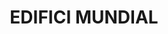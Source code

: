 ---
layout: test
title:  "EDIFICI MUNDIAL"
collections: ["patrimoni-arquitectonic"]
coordinates:
  - group1:
        - [1.459892696943591, 42.356940159980638]
        - [1.459905905785085, 42.356921422771158]
        - [1.459923792924954, 42.35692611359859]
        - [1.459926968798154, 42.356918924185408]
        - [1.459959021121497, 42.356927143199592]
        - [1.459981703210598, 42.356889062263676]
        - [1.459951941123827, 42.356879205082912]
        - [1.460042356884391, 42.356739672336239]
        - [1.459850148840394, 42.356686048246274]
        - [1.45984582038388, 42.356686685482892]
        - [1.459841451177763, 42.356688991113685]
        - [1.459838741904995, 42.35669243167473]
        - [1.459783521305556, 42.356772911565997]
        - [1.459725249617914, 42.356886172954553]
        - [1.459892696943591, 42.356940159980638]
---